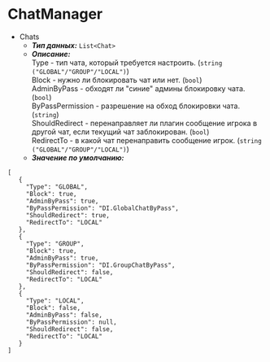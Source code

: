 # ChatManager

* Chats
  * __*Тип данных:*__ ```List<Chat>```
  * __*Описание:*__ <br> Type - тип чата, который требуется настроить. (```string ("GLOBAL"/"GROUP"/"LOCAL")```)<br>
  Block - нужно ли блокировать чат или нет. (```bool```)<br>
  AdminByPass - обходят ли "синие" админы блокировку чата. (```bool```)<br>
  ByPassPermission - разрешение на обход блокировки чата. (```string```)<br>
  ShouldRedirect - перенаправляет ли плагин сообщение игрока в другой чат, если текущий чат заблокирован. (```bool```)<br>
  RedirectTo - в какой чат перенаправить сообщение игрок. (```string ("GLOBAL"/"GROUP"/"LOCAL")```)
  * __*Значение по умолчанию:*__ <br> 
 ```
[
    {
      "Type": "GLOBAL",
      "Block": true,
      "AdminByPass": true,
      "ByPassPermission": "DI.GlobalChatByPass",
      "ShouldRedirect": true,
      "RedirectTo": "LOCAL"
    },
    {
      "Type": "GROUP",
      "Block": true,
      "AdminByPass": true,
      "ByPassPermission": "DI.GroupChatByPass",
      "ShouldRedirect": false,
      "RedirectTo": "LOCAL"
    },
    {
      "Type": "LOCAL",
      "Block": false,
      "AdminByPass": false,
      "ByPassPermission": null,
      "ShouldRedirect": false,
      "RedirectTo": "LOCAL"
    }
]
```
